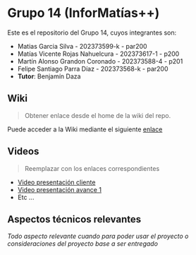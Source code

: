 # Grupo 14 (InforMatías++)

Este es el repositorio del Grupo 14, cuyos integrantes son:

- Matias Garcia Silva - 202373599-k - par200
-  Matías Vicente Rojas Nahuelcura - 202373617-1 - p200
-  Martín Alonso Grandon Coronado - 202373588-4 - p201
-  Felipe Santiago Parra Díaz - 202373568-k - par200
-  **Tutor**: Benjamín Daza

## Wiki

> Obtener enlace desde el home de la wiki del repo.

Puede acceder a la Wiki mediante el siguiente [enlace](https://github.com/ShadierPrune/GRUPO14-2025-PROYINF/wiki)

## Videos

> Reemplazar con los enlaces correspondientes

* [Video presentación cliente](https://www.youtube.com)
* [Video presentación avance 1](https://www.youtube.com/)
* Etc ...

## Aspectos técnicos relevantes

_Todo aspecto relevante cuando para poder usar el proyecto o consideraciones del proyecto base a ser entregado_
